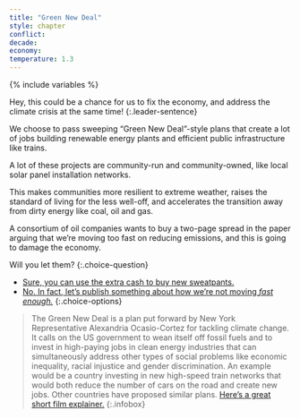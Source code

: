 ```yaml
---
title: "Green New Deal"
style: chapter
conflict: 
decade: 
economy: 
temperature: 1.3
---
```


{% include variables %}

Hey, this could be a chance for us to fix the economy, and address the climate crisis at the same time!
{:.leader-sentence}

We choose to pass sweeping “Green New Deal”-style plans that create a lot of jobs building renewable energy plants and efficient public infrastructure like trains.

A lot of these projects are community-run and community-owned, like local solar panel installation networks.

This makes communities more resilient to extreme weather, raises the standard of living for the less well-off, and accelerates the transition away from dirty energy like coal, oil and gas.

A consortium of oil companies wants to buy a two-page spread in the paper arguing that we’re moving too fast on reducing emissions, and this is going to damage the economy.

Will you let them?
{:.choice-question}

- [Sure, you can use the extra cash to buy new sweatpants.](chapter_slow-down.html)
- [No. In fact, let’s publish something about how we’re not moving *fast enough.*](chapter_ecocide.html)
{:.choice-options}

> The Green New Deal is a plan put forward by New York Representative Alexandria Ocasio-Cortez for tackling climate change. It calls on the US government to wean itself off fossil fuels and to invest in high-paying jobs in clean energy industries that can simultaneously address other types of social problems like economic inequality, racial injustice and gender discrimination. An example would be a country investing in new high-speed train networks that would both reduce the number of cars on the road and create new jobs. Other countries have proposed similar plans. [Here’s a great short film explainer.](https://theintercept.com/2019/04/17/green-new-deal-short-film-alexandria-ocasio-cortez/)
{:.infobox}
